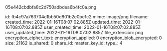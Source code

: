 05e442cbdbfa8c2d750adbdea6b4fc0a.png

id: fb4c97a763704c1bb50d801b2e0be1c2
mime: image/png
filename: 
created_time: 2022-01-16T08:07:02.885Z
updated_time: 2022-01-16T08:07:02.885Z
user_created_time: 2022-01-16T08:07:02.885Z
user_updated_time: 2022-01-16T08:07:02.885Z
file_extension: png
encryption_cipher_text: 
encryption_applied: 0
encryption_blob_encrypted: 0
size: 21162
is_shared: 0
share_id: 
master_key_id: 
type_: 4